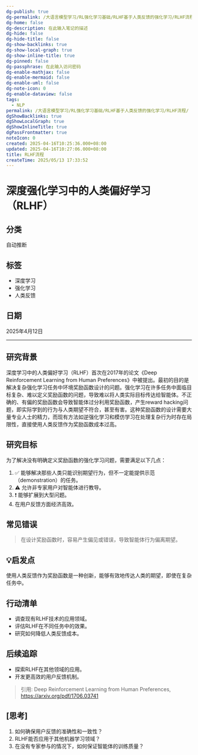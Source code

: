 ```yaml
---
dg-publish: true
dg-permalink: /大语言模型学习/RL强化学习基础/RLHF基于人类反馈的强化学习/RLHF流程
dg-home: false
dg-description: 在此输入笔记的描述
dg-hide: false
dg-hide-title: false
dg-show-backlinks: true
dg-show-local-graph: true
dg-show-inline-title: true
dg-pinned: false
dg-passphrase: 在此输入访问密码
dg-enable-mathjax: false
dg-enable-mermaid: false
dg-enable-uml: false
dg-note-icon: 0
dg-enable-dataview: false
tags:
  - NLP
permalink: /大语言模型学习/RL强化学习基础/RLHF基于人类反馈的强化学习/RLHF流程/
dgShowBacklinks: true
dgShowLocalGraph: true
dgShowInlineTitle: true
dgPassFrontmatter: true
noteIcon: 0
created: 2025-04-16T10:25:36.000+08:00
updated: 2025-04-16T10:27:06.000+08:00
title: RLHF流程
createTime: 2025/05/13 17:33:52
---
```




# 深度强化学习中的人类偏好学习（RLHF）

## 分类
自动推断


## 标签
- 深度学习
- 强化学习
- 人类反馈


## 日期
2025年4月12日

---


## 研究背景
深度学习中的人类偏好学习（RLHF）首次在2017年的论文《Deep Reinforcement Learning from Human Preferences》中被提出。最初的目的是解决复杂强化学习任务中环境奖励函数设计的问题。强化学习在许多任务中面临目标复杂、难以定义奖励函数的问题，导致难以将人类实际目标传达给智能体。不正确的、有偏的奖励函数会导致智能体过分利用奖励函数，产生reward hacking问题，即实际学到的行为与人类期望不符合，甚至有害。这种奖励函数的设计需要大量专业人士的精力，而现有方法如逆强化学习和模仿学习在处理复杂行为时存在局限性，直接使用人类反馈作为奖励函数成本过高。


## 研究目标
为了解决没有明确定义奖励函数的强化学习问题，需要满足以下几点：

1. ✅ 能够解决那些人类只能识别期望行为，但不一定能提供示范（demonstration）的任务。
2. ⚠ 允许非专家用户对智能体进行教导。
3. ❗ 能够扩展到大型问题。
4. 在用户反馈方面经济高效。


## 常见错误
> 在设计奖励函数时，容易产生偏见或错误，导致智能体行为偏离期望。


## 💡启发点
使用人类反馈作为奖励函数是一种创新，能够有效地传达人类的期望，即使在复杂任务中。


## 行动清单
- 调查现有RLHF技术的应用领域。
- 评估RLHF在不同任务中的效果。
- 研究如何降低人类反馈成本。


## 后续追踪
- 探索RLHF在其他领域的应用。
- 开发更高效的用户反馈机制。

> 引用: Deep Reinforcement Learning from Human Preferences, https://arxiv.org/pdf/1706.03741


## [思考]
1. 如何确保用户反馈的准确性和一致性？
2. RLHF能否应用于其他机器学习领域？
3. 在没有专家参与的情况下，如何保证智能体的训练质量？
